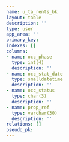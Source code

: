 ```yaml
---
name: u_ta_rents_bk
layout: table
description: ''
type: user
app_area: ''
primary_key: 
indexes: []
columns:
- name: occ_phase
  type: int(4)
  description: ''
- name: occ_stat_date
  type: smalldatetime
  description: ''
- name: occ_status
  type: char(3)
  description: ''
- name: prop_ref
  type: varchar(30)
  description: ''
relations: []
pseudo_pk: 
---
```


